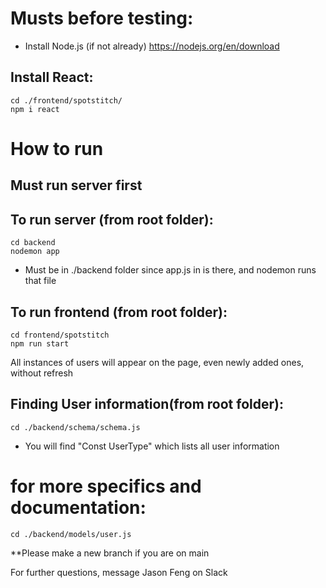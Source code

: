 # Musts before testing:
- Install Node.js (if not already)
    https://nodejs.org/en/download

## Install React:
    cd ./frontend/spotstitch/
    npm i react



# How to run
## Must run server first

## To run server (from root folder):
    cd backend
    nodemon app
- Must be in ./backend folder since app.js in is there, and nodemon runs that file



## To run frontend (from root folder):
    cd frontend/spotstitch
    npm run start


All instances of users will appear on the page, even newly added ones, without refresh


## Finding User information(from root folder):
    cd ./backend/schema/schema.js
- You will find "Const UserType" which lists all user information

# for more specifics and documentation:
    cd ./backend/models/user.js


**Please make a new branch if you are on main


For further questions, message Jason Feng on Slack
